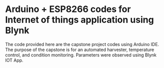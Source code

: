 <h1> Arduino + ESP8266 codes for Internet of things application using Blynk </h1>
<p>The code provided here are the capstone project codes using Arduino IDE. The purpose of the capstone is for an automated harvester, temperature control, and condition monitoring. Parameters were observed using Blynk IOT App.</p>
